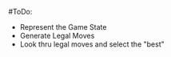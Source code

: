 
#ToDo:

- Represent the Game State
- Generate Legal Moves
- Look thru legal moves and select the "best"
